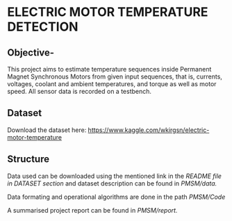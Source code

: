 #  ELECTRIC MOTOR TEMPERATURE DETECTION
##  Objective-
 This project aims to estimate temperature sequences inside Permanent Magnet Synchronous Motors from given input sequences, that is, currents, voltages, coolant and ambient temperatures, and torque as well as motor speed. All sensor data is recorded on a testbench.



##  Dataset
Download the dataset here: https://www.kaggle.com/wkirgsn/electric-motor-temperature

## Structure
Data used can be downloaded using the mentioned link in the *README file in DATASET section* and dataset description can be found in *PMSM/data.*

Data formating and operational algorithms are done in the path *PMSM/Code* 

A summarised project report can be found in *PMSM/report.*
